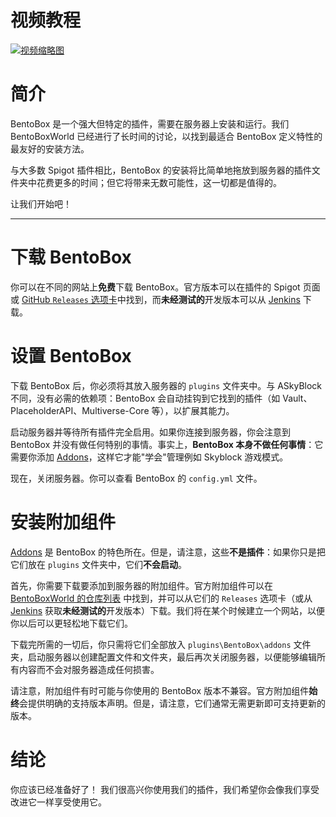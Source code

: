 # 视频教程

[![视频缩略图](https://i.ytimg.com/vi/01MagYDuOCk/hqdefault.jpg?sqp=-oaymwEjCPYBEIoBSFryq4qpAxUIARUAAAAAGAElAADIQj0AgKJDeAE=&rs=AOn4CLCzVNO0ObSEMOOpYtUEtv4LjsMhBA)](https://www.youtube.com/watch?v=01MagYDuOCk)

# 简介

BentoBox 是一个强大但特定的插件，需要在服务器上安装和运行。我们 BentoBoxWorld 已经进行了长时间的讨论，以找到最适合 BentoBox 定义特性的最友好的安装方法。

与大多数 Spigot 插件相比，BentoBox 的安装将比简单地拖放到服务器的插件文件夹中花费更多的时间；但它将带来无数可能性，这一切都是值得的。

让我们开始吧！

***

# 下载 BentoBox

你可以在不同的网站上**免费**下载 BentoBox。官方版本可以在插件的 Spigot 页面或 [GitHub `Releases` 选项卡](https://github.com/BentoBoxWorld/bentobox/releases)中找到，而**未经测试的**开发版本可以从 [Jenkins](https://ci.codemc.org/job/BentoBoxWorld/job/BentoBox/) 下载。

# 设置 BentoBox

下载 BentoBox 后，你必须将其放入服务器的 `plugins` 文件夹中。与 ASkyBlock 不同，没有必需的依赖项：BentoBox 会自动挂钩到它找到的插件（如 Vault、PlaceholderAPI、Multiverse-Core 等），以扩展其能力。

启动服务器并等待所有插件完全启用。如果你连接到服务器，你会注意到 BentoBox 并没有做任何特别的事情。事实上，**BentoBox 本身不做任何事情**：它需要你添加 [Addons](https://github.com/BentoBoxWorld/bentobox/wiki/Addons)，这样它才能"学会"管理例如 Skyblock 游戏模式。

现在，关闭服务器。你可以查看 BentoBox 的 `config.yml` 文件。

# 安装附加组件

[Addons](/BentoBox/Addons) 是 BentoBox 的特色所在。但是，请注意，这些**不是插件**：如果你只是把它们放在 `plugins` 文件夹中，它们**不会启动**。

首先，你需要下载要添加到服务器的附加组件。官方附加组件可以在 [BentoBoxWorld 的仓库列表](https://github.com/BentoBoxWorld) 中找到，并可以从它们的 `Releases` 选项卡（或从 [Jenkins](https://ci.codemc.org/job/BentoBoxWorld/) 获取**未经测试的**开发版本）下载。我们将在某个时候建立一个网站，以便你以后可以更轻松地下载它们。

下载完所需的一切后，你只需将它们全部放入 `plugins\BentoBox\addons` 文件夹，启动服务器以创建配置文件和文件夹，最后再次关闭服务器，以便能够编辑所有内容而不会对服务器造成任何损害。

请注意，附加组件有时可能与你使用的 BentoBox 版本不兼容。官方附加组件**始终**会提供明确的支持版本声明。但是，请注意，它们通常无需更新即可支持更新的版本。

# 结论

你应该已经准备好了！
我们很高兴你使用我们的插件，我们希望你会像我们享受改进它一样享受使用它。